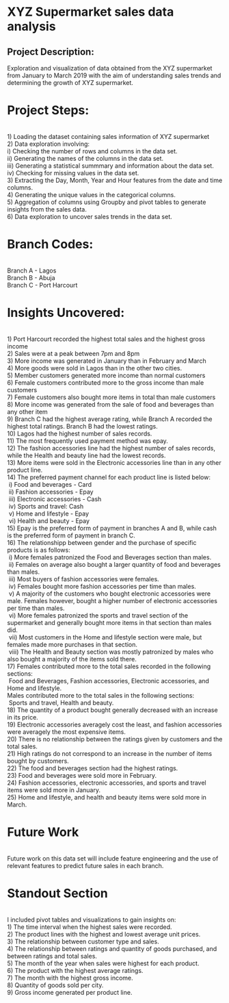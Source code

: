# XYZ Supermarket sales data analysis

## Project Description:
Exploration and visualization of data obtained from the XYZ supermarket from January to March 2019 with the aim of understanding sales trends and determining the growth of XYZ supermarket.

# Project Steps:
<br>1) Loading the dataset containing sales information of XYZ supermarket
<br>2) Data exploration involving:
    <br> i) Checking the number of rows and columns in the data set.
    <br> ii) Generating the names of the columns in the data set.
    <br> iii) Generating a statistical summmary and information about the data set.
    <br> iv) Checking for missing values in the data set.
<br>3) Extracting the Day, Month, Year and Hour features from the date and time columns.
<br>4) Generating the unique values in the categorical columns.
<br>5) Aggregation of columns using Groupby and pivot tables to generate insights from the sales data.
<br>6) Data exploration to uncover sales trends in the data set.

# Branch Codes:
<br> Branch A - Lagos
<br> Branch B - Abuja
<br> Branch C - Port Harcourt
# Insights Uncovered:
<br> 1) Port Harcourt recorded the highest total sales and the highest gross income
<br> 2) Sales were at a peak between 7pm and 8pm
<br> 3) More income was generated in January than in February and March
<br> 4) More goods were sold in Lagos than in the other two cities. 
<br> 5) Member customers generated more income than normal customers
<br> 6) Female customers contributed more to the gross income than male customers
<br> 7) Female customers also bought more items in total than male customers
<br> 8) More income was generated from the sale of food and beverages than any other item
<br> 9) Branch C had the highest average rating, while Branch A recorded the highest total ratings. Branch B had the lowest ratings.
<br>10) Lagos had the highest number of sales records.
<br>11) The most frequently used payment method was epay.
<br>12) The fashion accessories line had the highest number of sales records, while the Health and beauty line had the lowest records.
<br>13) More items were sold in the Electronic accessories line than in any other product line.
<br>14) The preferred payment channel for each product line is listed below:
    <br>&nbsp;i) Food and beverages - Card
    <br>&nbsp;ii) Fashion accessories - Epay
    <br>&nbsp;iii) Electronic accessories - Cash
    <br>&nbsp;iv) Sports and travel: Cash
    <br>&nbsp;v) Home and lifestyle - Epay
    <br>&nbsp;vi) Health and beauty - Epay
 <br>15) Epay is the preferred form of payment in branches A and B, while cash is the preferred form of payment in branch C.
 <br>16) The relationshipp between gender and the purchase of specific products is as follows:
       <br>&nbsp;i) More females patronized the Food and Beverages section than males.
      <br>&nbsp;ii) Females on average also bought a larger quantity of food and beverages than males.
      <br>&nbsp;iii) Most buyers of fashion accessories were females.
      <br>&nbsp;iv) Females bought more fashion accessories per time than males.
      <br>&nbsp;v) A majority of the customers who bought electronic accessories were male. 
             Females however, bought a higher number of electronic accessories per time than males.
      <br>&nbsp;vi) More females patronized the sports and travel section of the supermarket and generally bought more items in that section than males did.
      <br>&nbsp;vii) Most customers in the Home and lifestyle section were male, but females made more purchases in that section.
      <br>&nbsp;viii) The Health and Beauty section was mostly patronized by males who also bought a majority of the items sold there.
  <br>17) Females contributed more to the total sales recorded in the following sections:
        <br>&nbsp;Food and Beverages, Fashion accessories, Electronic accessories, and Home and lifestyle.
      <br>Males contributed more to the total sales in the following sections:
        <br>&nbsp;Sports and travel, Health and beauty.
   <br>18) The quantity of a product bought generally decreased with an increase in its price.
   <br>19) Electronic accessories averagely cost the least, and fashion accessories were averagely the most expensive items.
   <br>20) There is no relationship between the ratings given by customers and the total sales.
   <br>21) High ratings do not correspond to an increase in the number of items bought by customers.
   <br>22) The food and beverages section had the highest ratings.
   <br>23) Food and beverages were sold more in February.
   <br>24) Fashion accessories, electronic accessories, and sports and travel items were sold more in January.
   <br>25) Home and lifestyle, and health and beauty items were sold more in March.

# Future Work
<br>Future work on this data set will include feature engineering and the use of relevant features to predict future sales in each branch.

# Standout Section
<br>I included pivot tables and visualizations to gain insights on:
<br> 1) The time interval when the highest sales were recorded.
<br>2) The product lines with the highest and lowest average unit prices.
<br>3) The relationship between customer type and sales.
<br>4) The relationship between ratings and quantity of goods purchased, and between ratings and total sales.
<br>5) The month of the year when sales were highest for each product.
<br>6) The product with the highest average ratings.
<br>7) The month with the highest gross income.
<br>8) Quantity of goods sold per city.
<br>9) Gross income generated per product line.
